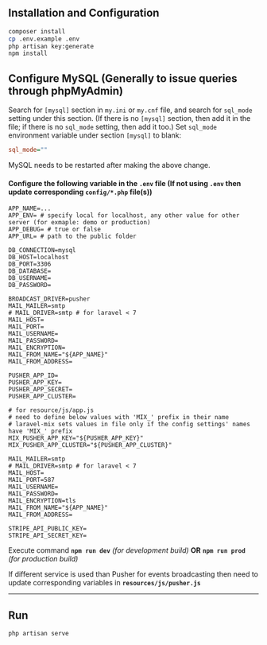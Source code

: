## Installation and Configuration

```bash
composer install
cp .env.example .env
php artisan key:generate
npm install
```

## Configure MySQL (Generally to issue queries through phpMyAdmin)
Search for `[mysql]` section in `my.ini` or `my.cnf` file, and search for `sql_mode` setting under this section. (If there is no `[mysql]` section, then add it in the file; if there is no `sql_mode` setting, then add it too.) Set `sql_mode` environment variable under section `[mysql]` to blank:
```ini
sql_mode=""
```

MySQL needs to be restarted after making the above change.

#### Configure the following variable in the **`.env`** file (If not using **`.env`** then update corresponding **`config/*.php`** file(s))
```
APP_NAME=...
APP_ENV= # specify local for localhost, any other value for other server (for exmaple: demo or production)
APP_DEBUG= # true or false
APP_URL= # path to the public folder

DB_CONNECTION=mysql
DB_HOST=localhost
DB_PORT=3306
DB_DATABASE=
DB_USERNAME=
DB_PASSWORD=

BROADCAST_DRIVER=pusher
MAIL_MAILER=smtp
# MAIL_DRIVER=smtp # for laravel < 7
MAIL_HOST=
MAIL_PORT=
MAIL_USERNAME=
MAIL_PASSWORD=
MAIL_ENCRYPTION=
MAIL_FROM_NAME="${APP_NAME}"
MAIL_FROM_ADDRESS=

PUSHER_APP_ID=
PUSHER_APP_KEY=
PUSHER_APP_SECRET=
PUSHER_APP_CLUSTER=

# for resource/js/app.js
# need to define below values with 'MIX_' prefix in their name
# laravel-mix sets values in file only if the config settings' names have 'MIX_' prefix
MIX_PUSHER_APP_KEY="${PUSHER_APP_KEY}"
MIX_PUSHER_APP_CLUSTER="${PUSHER_APP_CLUSTER}"

MAIL_MAILER=smtp
# MAIL_DRIVER=smtp # for laravel < 7
MAIL_HOST=
MAIL_PORT=587
MAIL_USERNAME=
MAIL_PASSWORD=
MAIL_ENCRYPTION=tls
MAIL_FROM_NAME="${APP_NAME}"
MAIL_FROM_ADDRESS=

STRIPE_API_PUBLIC_KEY=
STRIPE_API_SECRET_KEY=
```

Execute command **`npm run dev`** *(for development build)* **OR** **`npm run prod`** *(for production build)*

If different service is used than Pusher for events broadcasting then need to update corresponding variables in **`resources/js/pusher.js`**

---

## Run
```bash
php artisan serve
```
